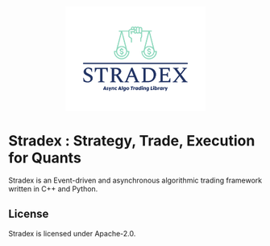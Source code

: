 <div align="center">
<img src="assets/stradex-logo.png" width="55%">
</div>

# Stradex : Strategy, Trade, Execution for Quants

Stradex is an Event-driven and asynchronous algorithmic trading framework written in C++ and Python.

## License
Stradex is licensed under Apache-2.0.
